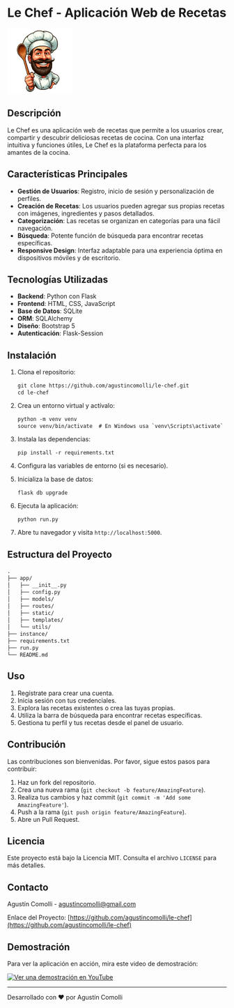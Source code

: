 # Le Chef - Aplicación Web de Recetas

<img src="app/static/images/le-chef.webp" alt="Logo de Le Chef" width="150px">


## Descripción

Le Chef es una aplicación web de recetas que permite a los usuarios crear, compartir y descubrir deliciosas recetas de cocina. Con una interfaz intuitiva y funciones útiles, Le Chef es la plataforma perfecta para los amantes de la cocina.

## Características Principales

- **Gestión de Usuarios**: Registro, inicio de sesión y personalización de perfiles.
- **Creación de Recetas**: Los usuarios pueden agregar sus propias recetas con imágenes, ingredientes y pasos detallados.
- **Categorización**: Las recetas se organizan en categorías para una fácil navegación.
- **Búsqueda**: Potente función de búsqueda para encontrar recetas específicas.
- **Responsive Design**: Interfaz adaptable para una experiencia óptima en dispositivos móviles y de escritorio.

## Tecnologías Utilizadas

- **Backend**: Python con Flask
- **Frontend**: HTML, CSS, JavaScript
- **Base de Datos**: SQLite
- **ORM**: SQLAlchemy
- **Diseño**: Bootstrap 5
- **Autenticación**: Flask-Session

## Instalación

1. Clona el repositorio:
   ```
   git clone https://github.com/agustincomolli/le-chef.git
   cd le-chef
   ```

2. Crea un entorno virtual y actívalo:
   ```
   python -m venv venv
   source venv/bin/activate  # En Windows usa `venv\Scripts\activate`
   ```

3. Instala las dependencias:
   ```
   pip install -r requirements.txt
   ```

4. Configura las variables de entorno (si es necesario).

5. Inicializa la base de datos:
   ```
   flask db upgrade
   ```

6. Ejecuta la aplicación:
   ```
   python run.py
   ```

7. Abre tu navegador y visita `http://localhost:5000`.

## Estructura del Proyecto

```
.
├── app/
│   ├── __init__.py
│   ├── config.py
│   ├── models/
│   ├── routes/
│   ├── static/
│   ├── templates/
│   └── utils/
├── instance/
├── requirements.txt
├── run.py
└── README.md
```

## Uso

1. Regístrate para crear una cuenta.
2. Inicia sesión con tus credenciales.
3. Explora las recetas existentes o crea las tuyas propias.
4. Utiliza la barra de búsqueda para encontrar recetas específicas.
5. Gestiona tu perfil y tus recetas desde el panel de usuario.

## Contribución

Las contribuciones son bienvenidas. Por favor, sigue estos pasos para contribuir:

1. Haz un fork del repositorio.
2. Crea una nueva rama (`git checkout -b feature/AmazingFeature`).
3. Realiza tus cambios y haz commit (`git commit -m 'Add some AmazingFeature'`).
4. Push a la rama (`git push origin feature/AmazingFeature`).
5. Abre un Pull Request.

## Licencia

Este proyecto está bajo la Licencia MIT. Consulta el archivo `LICENSE` para más detalles.

## Contacto

Agustín Comolli - [agustincomolli@gmail.com](mailto:tu-email@example.com)

Enlace del Proyecto: [https://github.com/agustincomolli/le-chef](https://github.com/agustincomolli/le-chef)

## Demostración

Para ver la aplicación en acción, mira este video de demostración:

[![Ver una demostración en YouTube](https://img.youtube.com/vi/RURKncm-0dE/0.jpg)](https://www.youtube.com/watch?v=RURKncm-0dE)

---

Desarrollado con ❤️ por Agustín Comolli